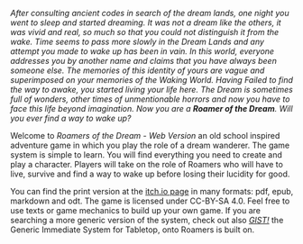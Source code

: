 *After consulting ancient codes in search of the dream lands, one night you went to sleep and started dreaming. It was not a dream like the others, it was vivid and real, so much so that you could not distinguish it from the wake. Time seems to pass more slowly in the Dream Lands and any attempt you made to wake up has been in vain.*
*In this world, everyone addresses you by another name and claims that you have always been someone else. The memories of this identity of yours are vague and superimposed on your memories of the Waking World. Having Failed to find the way to awake, you started living your life here.*
*The Dream is sometimes full of wonders, other times of unmentionable horrors and now you have to face this life beyond imagination. Now you are a **Roamer of the Dream**. Will you ever find a way to wake up?*

Welcome to *Roamers of the Dream - Web Version* an old school inspired adventure game in which you play the role of a dream wanderer.
The game system is simple to learn.  You will find everything you need to create and play a character.
Players will take on the role of Roamers who will have to live, survive and find a way to wake up before losing their lucidity for good.

You can find the print version at the [itch.io page](https://zeruhur.itch.io/roamers-of-the-dream) in many formats: pdf, epub, markdown and odt.
The game is licensed under CC-BY-SA 4.0.
Feel free to use texts or game mechanics to build up your own game.
If you are searching a more generic version of the system, check out also [*GIST!*](https://zeruhur.itch.io/gist) the Generic Immediate System for Tabletop, onto Roamers is built on.